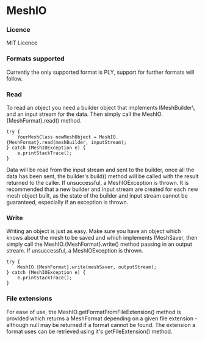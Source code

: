 # MeshIO
<h3>Licence</h3>
MIT Licence

<h3>Formats supported</h3>
Currently the only supported format is PLY, support for further formats will follow.


<h3>Read</h3>
To read an object you need a builder object that implements IMeshBuilder\<YourMeshClass\>, and an input stream for the data. Then simply call the MeshIO.{MeshFormat}.read() method.

    try {
        YourMeshClass newMeshObject = MeshIO.{MeshFormat}.read(meshBuilder, inputStream);
    } catch (MeshIOException e) {
        e.printStackTrace();
    }

Data will be read from the input stream and sent to the builder, once all the data has been sent, the builder's build() method will be called with the result returned to the caller. If unsuccessful, a MeshIOException is thrown. It is recommended that a new builder and input stream are created for each new mesh object built, as the state of the builder and input stream cannot be guaranteed, especially if an exception is thrown.

<h3>Write</h3>
Writing an object is just as easy. Make sure you have an object which knows about the mesh to be saved and which implements IMeshSaver, then simply call the MeshIO.{MeshFormat}.write() method passing in an output stream. If unsuccessful, a MeshIOException is thrown.

    try {
        MeshIO.{MeshFormat}.write(meshSaver, outputStream);
    } catch (MeshIOException e) {
        e.printStackTrace();
    }

<h3>File extensions</h3>
For ease of use, the MeshIO.getFormatFromFileExtension() method is provided which returns a MeshFormat depending on a given file extension - although null may be returned if a format cannot be found. The extension a format uses can be retrieved using it's getFileExtension() method.
